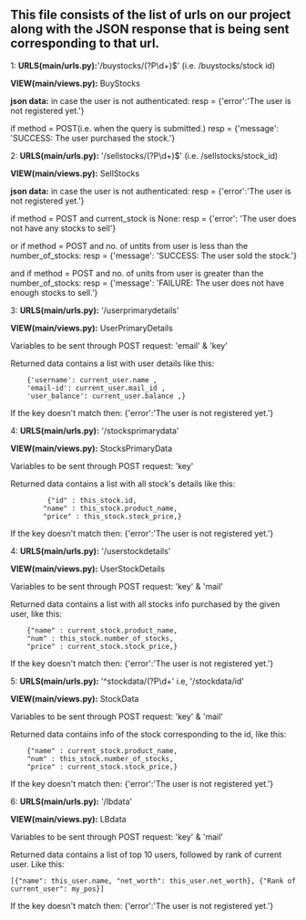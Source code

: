 ## This file consists of the list of urls on our project along with the JSON response that is being sent corresponding to that url.

                    
1:       **URLS(main/urls.py):**'/buystocks/(?P<id>\d+)$' (i.e. /buystocks/stock id)

**VIEW(main/views.py):** BuyStocks
					
**json data:** in case the user is not authenticated:	resp = {'error':'The user is not registered yet.'}

if method = POST(i.e. when the query is submitted.)
	resp = {'message': 'SUCCESS: The user purchased the stock.'}


2:        **URLS(main/urls.py):** '/sellstocks/(?P<id>\d+)$' (i.e. /sellstocks/stock_id)

**VIEW(main/views.py):** SellStocks     
					
**json data:** in case the user is not authenticated:	resp = {'error':'The user is not registered yet.'}

if method = POST and current_stock is None:
												resp = {'error': 'The user does not have any stocks to sell'}   

or if method = POST and no. of untits from user is less than the number_of_stocks:
												resp = {'message': 'SUCCESS: The user sold the stock.'}

and if method = POST and no. of units from user is greater than the number_of_stocks:
												resp = {'message': 'FAILURE: The user does not have enough stocks to sell.'} 


3:    **URLS(main/urls.py):** '/userprimarydetails'

**VIEW(main/views.py):** UserPrimaryDetails

Variables to be sent through POST request: 'email' & 'key'

Returned data contains a list with user details like this:

        {'username': current_user.name ,
        'email-id': current_user.mail_id ,
        'user_balance': current_user.balance ,}
	
If the key doesn't match then: {'error':'The user is not registered yet.'}


4:   **URLS(main/urls.py):** '/stocksprimarydata'

**VIEW(main/views.py):** StocksPrimaryData

Variables to be sent through POST request: 'key'

Returned data contains a list with all stock's details like this:

             {"id" : this_stock.id,
            "name" : this_stock.product_name,
            "price" : this_stock.stock_price,}
	
If the key doesn't match then: {'error':'The user is not registered yet.'}

4:   **URLS(main/urls.py):** '/userstockdetails'

**VIEW(main/views.py):** UserStockDetails

Variables to be sent through POST request: 'key' & 'mail'

Returned data contains a list with all stocks info purchased by the given user, like this:

        {"name" : current_stock.product_name,
        "num" : this_stock.number_of_stocks,
        "price" : current_stock.stock_price,}
	
If the key doesn't match then: {'error':'The user is not registered yet.'}

5: **URLS(main/urls.py):** '^stockdata/(?P<id>\d+' i.e, '/stockdata/id'

**VIEW(main/views.py):** StockData

Variables to be sent through POST request: 'key' & 'mail'

Returned data contains info of the stock corresponding to the id, like this:

        {"name" : current_stock.product_name,
        "num" : this_stock.number_of_stocks,
        "price" : current_stock.stock_price,}

If the key doesn't match then: {'error':'The user is not registered yet.'}

6: **URLS(main/urls.py):** '/lbdata' 

**VIEW(main/views.py):** LBdata

Variables to be sent through POST request: 'key' & 'mail'

Returned data contains a list of top 10 users, followed by rank  of current user. Like this:

	[{"name": this_user.name, "net_worth": this_user.net_worth}, {"Rank of current_user": my_pos}]

If the key doesn't match then: {'error':'The user is not registered yet.'}

	
